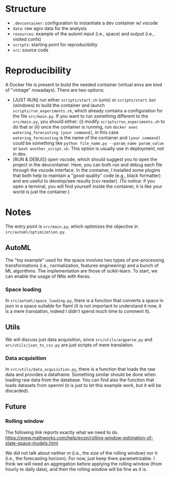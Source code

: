 # Structure
- ```.devcontainer```: configuration to instantiate a dev container w/ vscode
- ```data```: raw agro data for the analysis
- ```resources```: example of the automl input (i.e., space) and output (i.e., visited confs)
- ```scripts```: starting point for reproducibility
- ```src```: source code

# Reproducibility

A Docker file is present to build the needed container (virtual envs are kind of "vintage" nowadays).
There are two options:
- [JUST RUN] run either ```scripts/start.sh``` (unix) or ```scripts/start.bat``` (windows) to build the container and launch ```scripts/run_experiments.sh```, which already contains a configuration for the file ```src/main.py```. If you want to run something different to the ```src/main.py```, you should either: (i) modify ```scripts/run_experiments.sh``` to do that or (ii) once the container is running, run ```docker exec watering_forecasting [your command]```, in this case ```watering_forecasting``` is the name of the container and ```[your command]``` could be something like ```python file_name.py --param_name param_value``` or ```bash another_script.sh```. This option is usually use in deployment, not in dev.
- [RUN & DEBUG] open vscode, which should suggest you to open the project in the devcontainer. Here, you can both run and debug each file through the vscode interface. In the container, I installed some plugins that both help to maintain a "good-quality" code (e.g., black formatter) and are useful to develop/see results (csv reader). (To notice: if you open a terminal, you will find yourself inside the container, it is like your world is just the container.)

# Notes

The entry point is ```src/main.py```, which optimizes the objective in ```src/automl/optimization.py```.

## AutoML

The "toy example" used for the space involves two types of pre-processing transformations (i.e., normalization, features engineering) and a bunch of ML algorithms. The implementation are those of scikit-learn. To start, we can enable the usage of NNs with Keras.

### Space loading

In ```src/automl/space_loading.py```, there is a function that converts a space in json in a space suitable for flaml (it is not important to understand it now, it is a mere translation, indeed I didn't spend much time to comment it).

## Utils

We will discuss just data acquisition, since ```src/utils/argparse.py``` and ```arc/utils/json_to_csv.py``` are just scripts of mere translation.

### Data acquisition

In ```src/utils/data_acquisition.py```, there is a function that loads the raw data and provides a dataframe. Something similar should be done when loading raw data from the database.
You can find also the function that loads datasets from openml (it is just to let this example work, but it will be discarded).

## Future
### Rolling window

The following link reports exactly what we need to do.
<https://www.mathworks.com/help/econ/rolling-window-estimation-of-state-space-models.html>

We did not talk about neither *m* (i.e., the size of the rolling window) nor *h* (i.e., the forecasting horizon). For now, just keep them parametrizable. I think we will need an aggregation before applying the rolling window (from hourly to daily data), and then the rolling window will be fine as it is.
